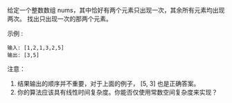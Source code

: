 给定一个整数数组 nums，其中恰好有两个元素只出现一次，其余所有元素均出现两次。 找出只出现一次的那两个元素。

示例 :
```
输入: [1,2,1,3,2,5]
输出: [3,5]
```
注意：

1. 结果输出的顺序并不重要，对于上面的例子， [5, 3] 也是正确答案。
2. 你的算法应该具有线性时间复杂度。你能否仅使用常数空间复杂度来实现？